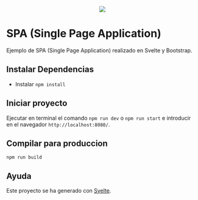 <p align="center">
  <a href="https://www.buymeacoffee.com/cmur"><img src="https://img.buymeacoffee.com/button-api/?text=Buy me a coffee&emoji=&slug=cmur&button_colour=FFDD00&font_colour=000000&font_family=Cookie&outline_colour=000000&coffee_colour=ffffff"></a>
</p>

# SPA (Single Page Application)
Ejemplo de SPA (Single Page Application) realizado en Svelte y Bootstrap.

## Instalar Dependencias
- Instalar `npm install`

## Iniciar proyecto
Ejecutar en terminal el comando `npm run dev` o `npm run start` e introducir en el navegador `http://localhost:8080/`.

## Compilar para produccion
`npm run build`

## Ayuda
Este proyecto se ha generado con [Svelte](https://svelte.dev).
